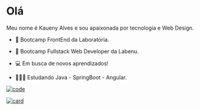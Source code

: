 


<h1 align="justify"> 
<!-- <img width="100" alt="Desenho perfil Kau " src="https://user-images.githubusercontent.com/63555634/88557975-4e92a700-d001-11ea-9a94-f8fdca4814d5.png">  -->
 Olá
</h1>

<p align="justify"> Meu nome é Kaueny Alves e sou apaixonada por tecnologia e  Web Design.



- 📝 Bootcamp FrontEnd da Laboratória.
 
- 📝 Bootcamp Fullstack Web Developer da Labenu.
 
- 💻 Em busca de novos aprendizados!

- 👩🏽‍💻 Estudando Java - SpringBoot - Angular.
</p>


[![code](https://github-readme-stats.vercel.app/api/top-langs/?username=Kaueny-Alves&hide=html&layout=compact&theme=default)](https://github.com/Kaueny-Alves/)

[![card](https://github-readme-stats.vercel.app/api?username=Kaueny-Alves&theme=default)](https://github.com/Kaueny-Alves/)
<!--
**Kaueny-Alves/Kaueny-Alves** is a ✨ _special_ ✨ repository because its `README.md` (this file) appears on your GitHub profile.

